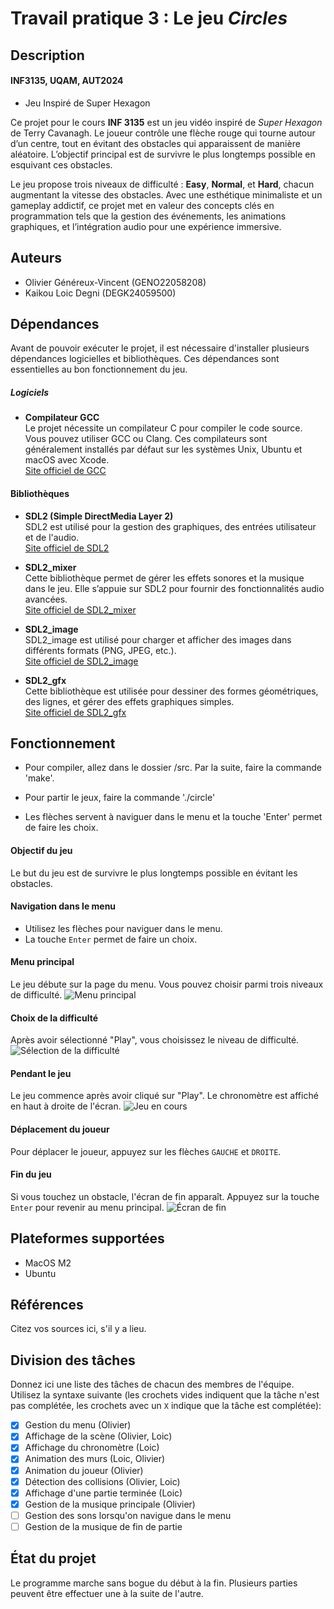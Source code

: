 # Travail pratique 3 : Le jeu *Circles*

## Description

#### INF3135, UQAM, AUT2024
* Jeu Inspiré de Super Hexagon

Ce projet pour le cours **INF 3135** est un jeu vidéo inspiré de *Super Hexagon* de Terry Cavanagh. Le joueur contrôle une flèche rouge qui tourne autour d’un centre, tout en évitant des obstacles qui apparaissent de manière aléatoire. L’objectif principal est de survivre le plus longtemps possible en esquivant ces obstacles.

Le jeu propose trois niveaux de difficulté : **Easy**, **Normal**, et **Hard**, chacun augmentant la vitesse des obstacles. Avec une esthétique minimaliste et un gameplay addictif, ce projet met en valeur des concepts clés en programmation tels que la gestion des événements, les animations graphiques, et l’intégration audio pour une expérience immersive.

## Auteurs

- Olivier Généreux-Vincent (GENO22058208)
- Kaikou Loic Degni (DEGK24059500)

## Dépendances

Avant de pouvoir exécuter le projet, il est nécessaire d'installer plusieurs dépendances logicielles et bibliothèques. Ces dépendances sont essentielles au bon fonctionnement du jeu.

##### Logiciels

- **Compilateur GCC**  
  Le projet nécessite un compilateur C pour compiler le code source. Vous pouvez utiliser GCC ou Clang. Ces compilateurs sont généralement installés par défaut sur les systèmes Unix, Ubuntu et macOS avec Xcode.  
  [Site officiel de GCC](https://gcc.gnu.org/)


#### Bibliothèques

- **SDL2 (Simple DirectMedia Layer 2)**  
  SDL2 est utilisé pour la gestion des graphiques, des entrées utilisateur et de l'audio.  
  [Site officiel de SDL2](https://www.libsdl.org/)

- **SDL2_mixer**  
  Cette bibliothèque permet de gérer les effets sonores et la musique dans le jeu. Elle s’appuie sur SDL2 pour fournir des fonctionnalités audio avancées.  
  [Site officiel de SDL2_mixer](https://www.libsdl.org/projects/SDL_mixer/)

- **SDL2_image**  
  SDL2_image est utilisé pour charger et afficher des images dans différents formats (PNG, JPEG, etc.).  
  [Site officiel de SDL2_image](https://www.libsdl.org/projects/SDL_image/)

- **SDL2_gfx**  
  Cette bibliothèque est utilisée pour dessiner des formes géométriques, des lignes, et gérer des effets graphiques simples.  
  [Site officiel de SDL2_gfx](https://www.ferzkopp.net/Software/SDL_gfx/)

## Fonctionnement

- Pour compiler, allez dans le dossier /src.  Par la suite, faire la commande 'make'.

- Pour partir le jeux, faire la commande './circle'

- Les flèches servent à naviguer dans le menu et la touche 'Enter' permet de faire les choix.

#### Objectif du jeu
Le but du jeu est de survivre le plus longtemps possible en évitant les obstacles.

#### Navigation dans le menu
* Utilisez les flèches pour naviguer dans le menu.
* La touche `Enter` permet de faire un choix.

#### Menu principal
Le jeu débute sur la page du menu. Vous pouvez choisir parmi trois niveaux de difficulté.
![Menu principal](./assets/screen_menu.png)

#### Choix de la difficulté
Après avoir sélectionné "Play", vous choisissez le niveau de difficulté.
![Sélection de la difficulté](./assets/screen_difficulty.png)

#### Pendant le jeu
Le jeu commence après avoir cliqué sur "Play". Le chronomètre est affiché en haut à droite de l'écran.
![Jeu en cours](./assets/screen_play.png)

#### Déplacement du joueur
Pour déplacer le joueur, appuyez sur les flèches `GAUCHE` et `DROITE`.

#### Fin du jeu
Si vous touchez un obstacle, l'écran de fin apparaît. Appuyez sur la touche `Enter` pour revenir au menu principal.
![Écran de fin](./assets/screen_end.png)


## Plateformes supportées

* MacOS M2
* Ubuntu

## Références

Citez vos sources ici, s'il y a lieu.

## Division des tâches

Donnez ici une liste des tâches de chacun des membres de l'équipe. Utilisez la
syntaxe suivante (les crochets vides indiquent que la tâche n'est pas
complétée, les crochets avec un `X` indique que la tâche est complétée):

* [X] Gestion du menu (Olivier)
* [X] Affichage de la scène (Olivier, Loic)
* [X] Affichage du chronomètre (Loic)
* [X] Animation des murs (Loic, Olivier)
* [X] Animation du joueur (Olivier)
* [X] Détection des collisions (Olivier, Loic)
* [X] Affichage d'une partie terminée (Loic)
* [X] Gestion de la musique principale (Olivier)
* [ ] Gestion des sons lorsqu'on navigue dans le menu
* [ ] Gestion de la musique de fin de partie

## État du projet

Le programme marche sans bogue du début à la fin.  Plusieurs parties peuvent être effectuer une à la suite de l'autre.
